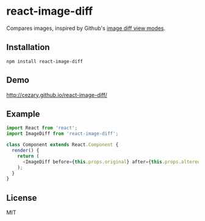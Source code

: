 # react-image-diff

Compares images, inspired by Github's [image diff view modes](https://github.com/blog/817-behold-image-view-modes).

## Installation

```
npm install react-image-diff
```

## Demo

http://cezary.github.io/react-image-diff/

## Example

```javascript
import React from 'react';
import ImageDiff from 'react-image-diff';

class Component extends React.Component {
  render() {
    return (
      <ImageDiff before={this.props.original} after={this.props.altered} type="fade" value={.5} />
    );
  }
}
```

## License

MIT
